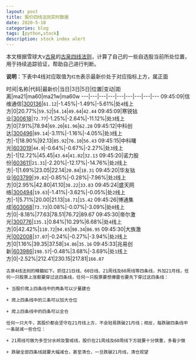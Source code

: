 ```yaml
---
layout: post
title: 股价四线法则实时数据
date: 2020-5-10
categories: blog
tags: [python,stock]
description: stock index alert
---
```



本文根据雪球大v[古泉](https://xueqiu.com/u/7148646888)的[古泉四线法则](https://xueqiu.com/7148646888/130498192)，计算了自己的一些自选股当前所处位置，用于持续追踪验证，帮助自己进行判断。

**说明**：下表中4线对应取值为`红色`表示最新价处于对应指标上方，属正面

时间|名称|代码|最新价|当日|3日|5日|位置|变动|距离|ma21|ma60|ma21w|ma60w
---|---|---|---|---|---|---|---|---
09:45:09|信维通信|[300136](https://xueqiu.com/S/SZ300136)|`61.12`|-1.45%|-1.49%|-5.61%|处`4`线上方|0|20.77%|`59.52`|`54.14`|`49.64`|`42.44`
09:45:09|寒锐钴业|[300618](https://xueqiu.com/S/SZ300618)|`72.77`|-1.25%|-2.64%|-11.12%|处`3`线上方|0|7.91%|78.94|`69.20`|`61.96`|`62.28`
09:45:12|中科创达|[300496](https://xueqiu.com/S/SZ300496)|`89.14`|-3.11%|-1.16%|-4.05%|处`3`线上方|-1|18.90%|92.13|`85.92`|`76.10`|`56.43`
09:45:15|中科曙光|[603019](https://xueqiu.com/S/SH603019)|`44.9`|-0.64%|-0.67%|-2.27%|处`3`线上方|-1|12.72%|45.45|`43.64`|`41.02`|`32.13`
09:45:20|诺力股份|[603611](https://xueqiu.com/S/SH603611)|`21.31`|-2.20%|-12.17%|-14.76%|处`2`线上方|-1|1.69%|23.05|22.14|`20.84`|`18.31`
09:45:20|华友钴业|[603799](https://xueqiu.com/S/SH603799)|`39.82`|-0.85%|-0.28%|-7.96%|处`2`线上方|0|2.95%|42.80|41.10|`38.22`|`33.83`
09:45:24|盛天网络|[300494](https://xueqiu.com/S/SZ300494)|`19.63`|-1.41%|-3.62%|-0.05%|处`2`线上方|-1|5.71%|20.00|21.13|`18.71`|`15.42`
09:45:26|博通集成|[603068](https://xueqiu.com/S/SH603068)|`73.73`|0.08%|-0.07%|-3.09%|处`0`线上方|0|-8.18%|77.63|78.51|76.72|89.67
09:45:30|帝尔激光|[300776](https://xueqiu.com/S/SZ300776)|`135.1`|0.84%|10.29%|6.68%|处`4`线上方|0|42.42%|`110.72`|`94.65`|`90.34`|`86.95`
09:45:30|大族激光|[002008](https://xueqiu.com/S/SZ002008)|`37.07`|-0.24%|-0.27%|-3.94%|处`2`线上方|0|1.16%|39.35|37.58|`34.86`|`35.16`
09:45:33|兆易创新|[603986](https://xueqiu.com/S/SH603986)|`198.57`|-0.48%|3.68%|-3.69%|处`1`线上方|0|-2.52%|212.41|230.15|217.81|`166.87`

```
古泉4线法则的精髓如下。抓住21日线、60日线、21周线及60周线等四条线，外加21月线，任何一只股票上涨都要穿过这四条线，任何一只股票要想爆雷也要先下穿过这四条线：

+ 当股价爬上四条线中的两条可以少量建仓

+ 爬上四条线中的三条可以加大仓位

+ 爬上四条线中的四条可以全仓

任何一只大牛，其股价都会坚守在21月线上方，不会轻易跌破21月线；相反，每跌破四条线中一条就减一些仓位：

+ 21周线可做为多空分水岭及警戒线，股价在21周线及60周线下方就要十分慎重，多看少做

+ 跌破全部四条线就要大幅减仓，甚至清仓，一旦跌破21月线，清仓观望
```
